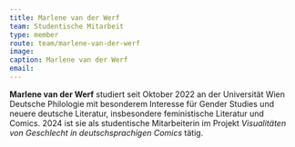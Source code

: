 ```yaml
---
title: Marlene van der Werf
team: Studentische Mitarbeit
type: member
route: team/marlene-van-der-werf
image:
caption: Marlene van der Werf
email:
---
```


**Marlene van der Werf** studiert seit Oktober 2022 an der Universität Wien Deutsche Philologie mit besonderem Interesse für Gender Studies und neuere deutsche Literatur, insbesondere feministische Literatur und Comics. 2024 ist sie als studentische Mitarbeiterin im Projekt _Visualitäten von Geschlecht in deutschsprachigen Comics_ tätig.
